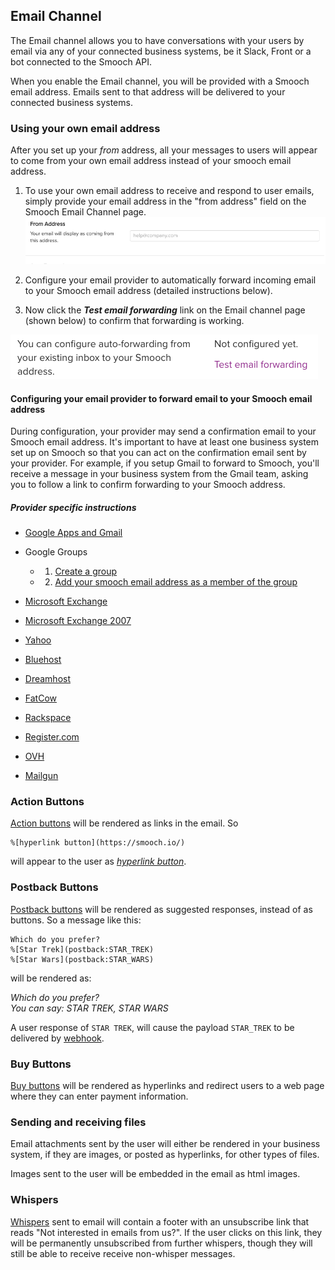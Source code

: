 ## Email Channel

The Email channel allows you to have conversations with your users by email via any of your connected business systems, be it Slack, Front or a bot connected to the Smooch API.

When you enable the Email channel, you will be provided with a Smooch email address. Emails sent to that address will be delivered to your connected business systems.

### Using your own email address

After you set up your *from* address, all your messages to users will appear to come from your own email address instead of your smooch email address.

1. To use your own email address to receive and respond to user emails, simply provide your email address in the "from address" field on the Smooch Email Channel page. ![input from address](/images/input_forwarding_email.png)

2. Configure your email provider to automatically forward incoming email to your Smooch email address (detailed instructions below).

3. Now click the _**Test email forwarding**_ link on the Email channel page (shown below) to confirm that forwarding is working.

![test email forwarding](/images/test_forwarding_email.png)


#### Configuring your email provider to forward email to your Smooch email address

During configuration, your provider may send a confirmation email to your Smooch email address. It's important to have at least one business system set up on Smooch so that you can act on the confirmation email sent by your provider. For example, if you setup Gmail to forward to Smooch, you'll receive a message in your business system from the Gmail team, asking you to follow a link to confirm forwarding to your Smooch address.

##### Provider specific instructions

- [Google Apps and Gmail](https://support.google.com/mail/answer/10957)

- Google Groups

    * 1. [Create a group](https://support.google.com/a/answer/33343)
    * 2. [Add your smooch email address as a member of the group](https://support.google.com/groups/answer/2465464)

- [Microsoft Exchange](https://technet.microsoft.com/en-us/library/dd351134.aspx)

- [Microsoft Exchange 2007](https://technet.microsoft.com/en-us/magazine/dd547068.aspx)

- [Yahoo](https://help.yahoo.com/kb/SLN17371.html)

- [Bluehost](https://my.bluehost.com/cgi/help/forwarders)

- [Dreamhost](http://wiki.dreamhost.com/Email_Setup)

- [FatCow](http://www.fatcow.com/knowledgebase/read_article.bml?kbid=5745)

- [Rackspace](https://support.rackspace.com/how-to/set-up-email-forwarding-on-cloud-sites/)

- [Register.com](https://forum.web.com/register/faq/)

- [OVH](http://help.ovh.co.uk/CreateEmailRedirection)

- [Mailgun](https://documentation.mailgun.com/api-routes.html#actions)

### Action Buttons

[Action buttons](#links) will be rendered as links in the email. So

```
%[hyperlink button](https://smooch.io/)
```

will appear to the user as _[hyperlink button](https://smooch.io/)_.

### Postback Buttons

[Postback buttons](#postbacks) will be rendered as suggested responses, instead of as buttons. So a message like this:

```
Which do you prefer?
%[Star Trek](postback:STAR_TREK)
%[Star Wars](postback:STAR_WARS)
```

will be rendered as:

_Which do you prefer?<br>You can say: STAR TREK, STAR WARS_

A user response of `STAR TREK`, will cause the payload `STAR_TREK` to be delivered by [webhook](#webhook-triggers).

### Buy Buttons

[Buy buttons](#stripe) will be rendered as hyperlinks and redirect users to a web page where they can enter payment information.

### Sending and receiving files

Email attachments sent by the user will either be rendered in your business system, if they are images, or posted as hyperlinks, for other types of files.

Images sent to the user will be embedded in the email as html images.

### Whispers

[Whispers](#whispers) sent to email will contain a footer with an unsubscribe link that reads "Not interested in emails from us?".
If the user clicks on this link, they will be permanently unsubscribed from further whispers, though they will still be able to receive receive non-whisper messages.
